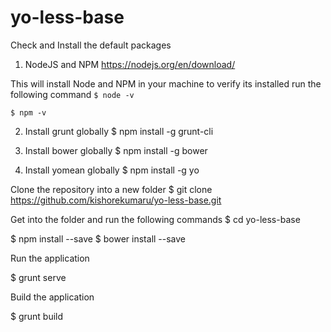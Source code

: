 # yo-less-base


Check and Install the default packages 

1. NodeJS and NPM 
  https://nodejs.org/en/download/ 
  
  This will install Node and NPM in your machine
  to verify its installed run the following command 
  `$ node -v`
  
  `$ npm -v`

2. Install grunt globally
  $ npm install -g grunt-cli
  
3. Install bower globally
  $ npm install -g bower
  
4. Install yomean globally
  $ npm install -g yo
  
  
Clone the repository into a new folder
  $ git clone https://github.com/kishorekumaru/yo-less-base.git

Get into the folder and run the following commands
  $ cd yo-less-base
  
  $ npm install --save
  $ bower install --save
  
  Run the application
  
  $ grunt serve
  
  Build the application
  
  $ grunt build
